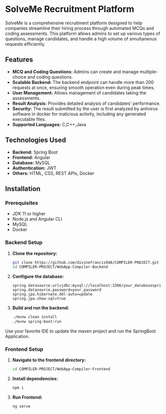 # SolveMe Recruitment Platform

SolveMe is a comprehensive recruitment platform designed to help companies streamline their hiring process through automated MCQs and coding assessments. This platform allows admins to set up various types of questions, manage candidates, and handle a high volume of simultaneous requests efficiently.

## Features

- **MCQ and Coding Questions:** Admins can create and manage multiple-choice and coding questions.
- **Scalable Backend:** The backend endpoint can handle more than 200 requests at once, ensuring smooth operation even during peak times.
- **User Management:** Allows management of candidates taking the assessments.
- **Result Analysis:** Provides detailed analysis of candidates' performance.
- **Security:** The result submitted by the user is first analyzed by antivirus software in docker for malicious activity, including any generated executable files.
- **Supported Languages:** C,C++,Java

## Technologies Used

- **Backend:** Spring Boot
- **Frontend:** Angular
- **Database:** MySQL
- **Authentication:** JWT
- **Others:** HTML, CSS, REST APIs, Docker

## Installation

### Prerequisites

- JDK 11 or higher
- Node.js and Angular CLI
- MySQL
- Docker

### Backend Setup

1. **Clone the repository:**
   ```bash
   git clone https://github.com/divinefrancis948/COMPILER-PROJECT.git
   cd COMPILER-PROJECT/WebApp-Compiler-Backend

2. **Configure the database:**
   ```properties
   spring.datasource.url=jdbc:mysql://localhost:3306/your_databasespring.datasource.username=your_username
   spring.datasource.password=your_password
   spring.jpa.hibernate.ddl-auto=update
   spring.jpa.show-sql=true

3. **Build and run the backend:**
   ```bash
   ./mvnw clean install
   ./mvnw spring-boot:run

Use your favorite IDE to update the maven project and run the SpringBoot Application.


### Frontend Setup

1. **Navigate to the frontend directory:**
   ```bash
   cd COMPILER-PROJECT/WebApp-Compiler-Frontend

2. **Install dependencies:**
      ```bash
      npm i
3. **Run Frontend:**
   ```bash
   ng serve
